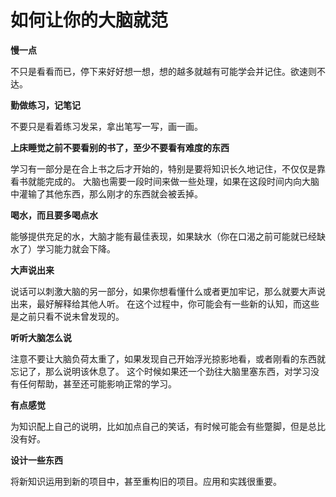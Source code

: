 # 如何让你的大脑就范

**慢一点**

不只是看看而已，停下来好好想一想，想的越多就越有可能学会并记住。欲速则不达。

**勤做练习，记笔记**

不要只是看着练习发呆，拿出笔写一写，画一画。

**上床睡觉之前不要看别的书了，至少不要看有难度的东西**

学习有一部分是在合上书之后才开始的，特别是要将知识长久地记住，不仅仅是靠看书就能完成的。
大脑也需要一段时间来做一些处理，如果在这段时间内向大脑中灌输了其他东西，那么刚才的东西就会被丢掉。

**喝水，而且要多喝点水**

能够提供充足的水，大脑才能有最佳表现，如果缺水（你在口渴之前可能就已经缺水了）学习能力就会下降。

**大声说出来**

说话可以刺激大脑的另一部分，如果你想看懂什么或者更加牢记，那么就要大声说出来，最好解释给其他人听。
在这个过程中，你可能会有一些新的认知，而这些是之前只看不说未曾发现的。

**听听大脑怎么说**

注意不要让大脑负荷太重了，如果发现自己开始浮光掠影地看，或者刚看的东西就忘记了，那么说明该休息了。
这个时候如果还一个劲往大脑里塞东西，对学习没有任何帮助，甚至还可能影响正常的学习。

**有点感觉**

为知识配上自己的说明，比如加点自己的笑话，有时候可能会有些蹩脚，但是总比没有好。

**设计一些东西**

将新知识运用到新的项目中，甚至重构旧的项目。应用和实践很重要。
